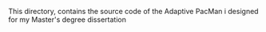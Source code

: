 This directory, contains the source code of the Adaptive PacMan i designed for my Master's degree dissertation
